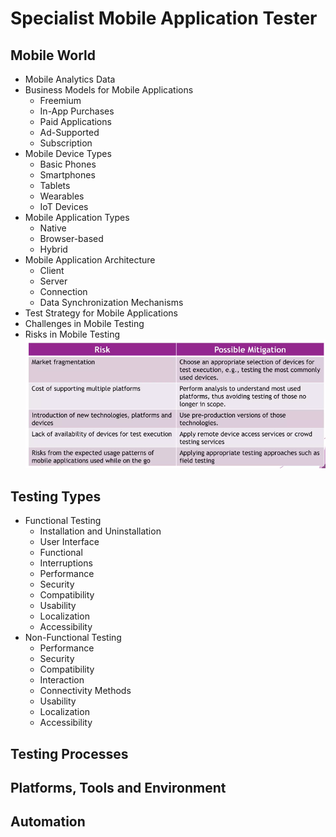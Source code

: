 # Specialist Mobile Application Tester

## Mobile World
- Mobile Analytics Data
- Business Models for Mobile Applications
  - Freemium
  - In-App Purchases
  - Paid Applications
  - Ad-Supported
  - Subscription
- Mobile Device Types
  - Basic Phones
  - Smartphones
  - Tablets
  - Wearables
  - IoT Devices
- Mobile Application Types
  - Native
  - Browser-based
  - Hybrid
- Mobile Application Architecture
  - Client
  - Server
  - Connection
  - Data Synchronization Mechanisms
- Test Strategy for Mobile Applications
- Challenges in Mobile Testing
- Risks in Mobile Testing
![Mobile World](/99-Resources/MobileAppRisk.png)

## Testing Types
- Functional Testing
  - Installation and Uninstallation
  - User Interface
  - Functional
  - Interruptions
  - Performance
  - Security
  - Compatibility
  - Usability
  - Localization
  - Accessibility
- Non-Functional Testing
  - Performance
  - Security
  - Compatibility
  - Interaction
  - Connectivity Methods
  - Usability
  - Localization
  - Accessibility

## Testing Processes

## Platforms, Tools and Environment

## Automation